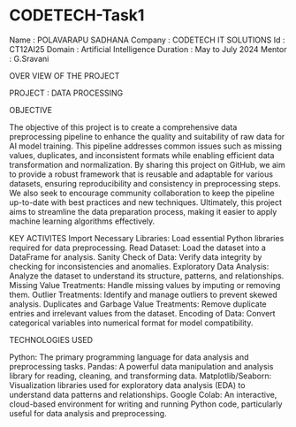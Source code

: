 # CODETECH-Task1

Name : POLAVARAPU SADHANA
Company : CODETECH IT SOLUTIONS
Id : CT12AI25
Domain : Artificial Intelligence
Duration : May to July 2024
Mentor : G.Sravani 


OVER VIEW OF THE PROJECT

PROJECT : DATA PROCESSING

OBJECTIVE 

The objective of this project is to create a comprehensive data preprocessing pipeline to enhance the quality and suitability of raw data for AI model training. This pipeline addresses common issues such as missing values, duplicates, and inconsistent formats while enabling efficient data transformation and normalization. By sharing this project on GitHub, we aim to provide a robust framework that is reusable and adaptable for various datasets, ensuring reproducibility and consistency in preprocessing steps. We also seek to encourage community collaboration to keep the pipeline up-to-date with best practices and new techniques. Ultimately, this project aims to streamline the data preparation process, making it easier to apply machine learning algorithms effectively.

KEY ACTIVITES 
Import Necessary Libraries: Load essential Python libraries required for data preprocessing.
Read Dataset: Load the dataset into a DataFrame for analysis.
Sanity Check of Data: Verify data integrity by checking for inconsistencies and anomalies.
Exploratory Data Analysis: Analyze the dataset to understand its structure, patterns, and relationships.
Missing Value Treatments: Handle missing values by imputing or removing them.
Outlier Treatments: Identify and manage outliers to prevent skewed analysis.
Duplicates and Garbage Value Treatments: Remove duplicate entries and irrelevant values from the dataset.
Encoding of Data: Convert categorical variables into numerical format for model compatibility.

TECHNOLOGIES USED 

Python: The primary programming language for data analysis and preprocessing tasks.
Pandas: A powerful data manipulation and analysis library for reading, cleaning, and transforming data.
Matplotlib/Seaborn: Visualization libraries used for exploratory data analysis (EDA) to understand data patterns and relationships.
Google Colab: An interactive, cloud-based environment for writing and running Python code, particularly useful for data analysis and preprocessing.
